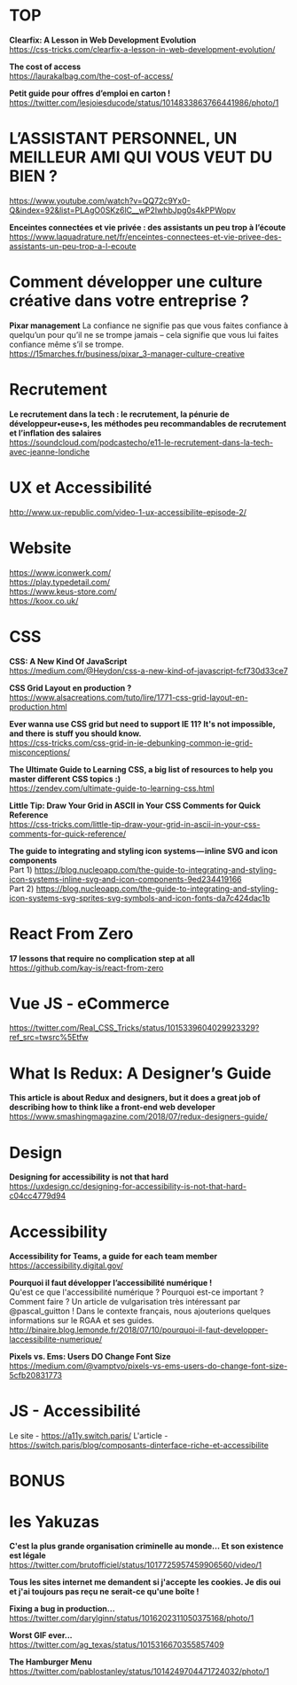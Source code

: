 # TOP

**Clearfix: A Lesson in Web Development Evolution**  
https://css-tricks.com/clearfix-a-lesson-in-web-development-evolution/

**The cost of access**  
https://laurakalbag.com/the-cost-of-access/

**Petit guide pour offres d’emploi en carton !**  
https://twitter.com/lesjoiesducode/status/1014833863766441986/photo/1



# L’ASSISTANT PERSONNEL, UN MEILLEUR AMI QUI VOUS VEUT DU BIEN ?
https://www.youtube.com/watch?v=QQ72c9Yx0-Q&index=92&list=PLAgO0SKz6lC__wP2IwhbJpg0s4kPPWopv

**Enceintes connectées et vie privée : des assistants un peu trop à l’écoute**  
https://www.laquadrature.net/fr/enceintes-connectees-et-vie-privee-des-assistants-un-peu-trop-a-l-ecoute



# Comment développer une culture créative dans votre entreprise ?

**Pixar management**
La confiance ne signifie pas que vous faites confiance à quelqu’un pour qu’il ne se trompe jamais – cela signifie que vous lui faites confiance même s’il se trompe.  
https://15marches.fr/business/pixar_3-manager-culture-creative




# Recrutement

**Le recrutement dans la tech :  le recrutement, la pénurie de développeur•euse•s, les méthodes peu recommandables de recrutement et l’inflation des salaires**  
https://soundcloud.com/podcastecho/e11-le-recrutement-dans-la-tech-avec-jeanne-londiche



# UX et Accessibilité 

http://www.ux-republic.com/video-1-ux-accessibilite-episode-2/



# Website

https://www.iconwerk.com/  
https://play.typedetail.com/  
https://www.keus-store.com/  
https://koox.co.uk/



# CSS

**CSS: A New Kind Of JavaScript**  
https://medium.com/@Heydon/css-a-new-kind-of-javascript-fcf730d33ce7

**CSS Grid Layout en production ?**  
https://www.alsacreations.com/tuto/lire/1771-css-grid-layout-en-production.html

**Ever wanna use CSS grid but need to support IE 11? It's not impossible, and there is stuff you should know.**  
https://css-tricks.com/css-grid-in-ie-debunking-common-ie-grid-misconceptions/

**The Ultimate Guide to Learning CSS, a big list of resources to help you master different CSS topics :)**  
https://zendev.com/ultimate-guide-to-learning-css.html

**Little Tip: Draw Your Grid in ASCII in Your CSS Comments for Quick Reference**  
https://css-tricks.com/little-tip-draw-your-grid-in-ascii-in-your-css-comments-for-quick-reference/

**The guide to integrating and styling icon systems — inline SVG and icon components**  
Part 1) https://blog.nucleoapp.com/the-guide-to-integrating-and-styling-icon-systems-inline-svg-and-icon-components-9ed234419166  
Part 2) https://blog.nucleoapp.com/the-guide-to-integrating-and-styling-icon-systems-svg-sprites-svg-symbols-and-icon-fonts-da7c424dac1b


# React From Zero

**17 lessons that require no complication step at all**  
https://github.com/kay-is/react-from-zero



# Vue JS - eCommerce

https://twitter.com/Real_CSS_Tricks/status/1015339604029923329?ref_src=twsrc%5Etfw



# What Is Redux: A Designer’s Guide

**This article is about Redux and designers, but it does a great job of describing how to think like a front-end web developer**  
https://www.smashingmagazine.com/2018/07/redux-designers-guide/



# Design

**Designing for accessibility is not that hard**  
https://uxdesign.cc/designing-for-accessibility-is-not-that-hard-c04cc4779d94



# Accessibility

**Accessibility for Teams, a guide for each team member**  
https://accessibility.digital.gov/

**Pourquoi il faut développer l’accessibilité numérique !**  
Qu'est ce que l'accessibilité numérique ? Pourquoi est-ce important ? Comment faire ? Un article de vulgarisation très intéressant par @pascal_guitton ! Dans le contexte français, nous ajouterions quelques informations sur le RGAA et ses guides.  http://binaire.blog.lemonde.fr/2018/07/10/pourquoi-il-faut-developper-laccessibilite-numerique/  

**Pixels vs. Ems: Users DO Change Font Size**  
https://medium.com/@vamptvo/pixels-vs-ems-users-do-change-font-size-5cfb20831773


# JS - Accessibilité

Le site - https://a11y.switch.paris/
L'article - https://switch.paris/blog/composants-dinterface-riche-et-accessibilite




# BONUS

# les Yakuzas
**C'est la plus grande organisation criminelle au monde... Et son existence est légale**  
https://twitter.com/brutofficiel/status/1017725957459906560/video/1


**Tous les sites internet me demandent si j'accepte les cookies. Je dis oui et j'ai toujours pas reçu ne serait-ce qu'une boîte !**  


**Fixing a bug in production...**
https://twitter.com/darylginn/status/1016202311050375168/photo/1


**Worst GIF ever...**  
https://twitter.com/ag_texas/status/1015316670355857409


**The Hamburger Menu**  
https://twitter.com/pablostanley/status/1014249704471724032/photo/1

